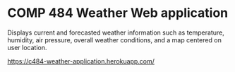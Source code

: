 # COMP 484 Weather Web application

Displays current and forecasted weather information such as temperature, humidity, air pressure, overall weather conditions, and a map centered on user location.

https://c484-weather-application.herokuapp.com/

